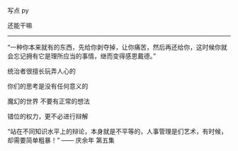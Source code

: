 写点 py 

还能干嘛


------


“一种你本来就有的东西，先给你剥夺掉，让你痛苦，然后再还给你，这时候你就会忘记拥有它是理所应当的事情，继而变得感恩戴德。”

统治者很擅长玩弄人心的

你们的思考是没有任何意义的

魔幻的世界 不要有正常的想法

错位的权力，更不必进行辩解

“站在不同知识水平上的辩论，本身就是不平等的，人事管理是们艺术，有时候，却需要简单粗暴！” —— 庆余年 第五集

